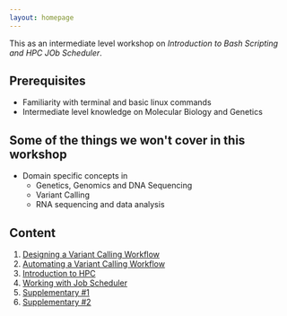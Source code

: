 ```yaml
---
layout: homepage
---
```

This as an intermediate level workshop on *Introduction to Bash Scripting and HPC JOb Scheduler*. 

## Prerequisites

- Familiarity with terminal and basic linux commands
- Intermediate level knowledge on Molecular Biology and Genetics 


## Some of the things we won't cover in this workshop

- Domain specific concepts in
    - Genetics, Genomics and DNA Sequencing 
    - Variant Calling
    - RNA sequencing and data analysis

## Content

1. [Designing a Variant Calling Workflow](./workshop_material/1_DesigningVariantC.md)
2. [Automating a Variant Calling Workflow](./workshop_material/2_AutomaticVariantC.md)
3. [Introduction to HPC](./workshop_material/3_IntroductiontoHPC.md)
4. [Working with Job Scheduler](./workshop_material/4_working_with_job_scheduler.md)
5. [Supplementary #1](./workshop_material/5_supplementary_1.md)
6. [Supplementary #2](./workshop_material/6_supplementary_2.md)
